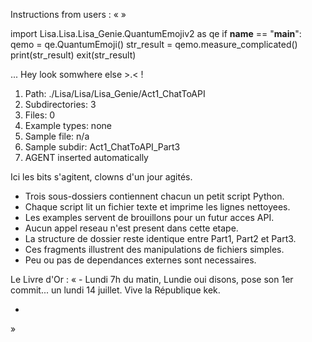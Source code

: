 Instructions from users : «
 »

import Lisa.Lisa.Lisa_Genie.QuantumEmojiv2 as qe
if __name__ == "__main__":
  qemo = qe.QuantumEmoji()
  str_result = qemo.measure_complicated()
  print(str_result)
  exit(str_result)

... Hey look somwhere else >.< !

1. Path: ./Lisa/Lisa/Lisa_Genie/Act1_ChatToAPI
2. Subdirectories: 3
3. Files: 0
4. Example types: none
5. Sample file: n/a
6. Sample subdir: Act1_ChatToAPI_Part3
7. AGENT inserted automatically

Ici les bits s'agitent, clowns d'un jour agités.
- Trois sous-dossiers contiennent chacun un petit script Python.
- Chaque script lit un fichier texte et imprime les lignes nettoyees.
- Les examples servent de brouillons pour un futur acces API.
- Aucun appel reseau n'est present dans cette etape.
- La structure de dossier reste identique entre Part1, Part2 et Part3.
- Ces fragments illustrent des manipulations de fichiers simples.
- Peu ou pas de dependances externes sont necessaires.


Le Livre d'Or : « - Lundi 7h du matin, Lundie oui disons, pose son 1er commit... un lundi 14 juillet. Vive la République kek.
- <you agent message> 
»
